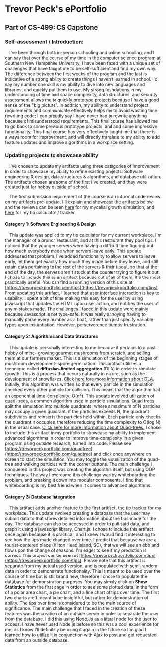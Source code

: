 # Trevor Peck's ePortfolio
## Part of CS-499: CS Capstone
### Self-assessment / Introduction:
&emsp;I've been through both in-person schooling and online schooling, and I can say that over the course of my time in the computer science program at Southern New Hampshire University, I have been faced with a unique set of challenges that have taught me to be self-sufficient and find my own way. The difference between the first weeks of the program and the last is indicative of a strong ability to create things I haven't learned in school. I'd say my number one skill is my ability to dive into new languages and libraries, and quickly put them to use. My strong foundations in my understanding of time and space complexity, data structures, and security assessment allows me to quickly prototype projects because I have a good sense of the "big picture". In addition, my ability to understand project requirements and communicate effectively helps me to avoid wasting time rewriting code; I can proudly say I have never had to rewrite anything because of misunderstood requirements. This final course has allowed me to go back to some previous prototype projects, and add some impressive functionality. This final course has very effectively taught me that there is always room for improvement, and will directly translate to my ability to add feature updates and improve algorithms in a workplace setting.

### Updating projects to showcase ability
&emsp;I've chosen to update my artifacts using three categories of improvement in order to showcase my ability to refine existing projects: Software engineering & design, data structures & algorithms, and database utilization. The artifacts chosen are some of the first I've created, and they were created just for hobby outside of school.

&emsp;The first submission requirement of the course is an informal code review on my artifacts pre-update. I'll explain and showcase the artifacts below, and the reviews can be seen [here](https://youtu.be/DHHSoQDXaq4/) for my mycelial growth simulation, and [here](https://youtu.be/THoCmG04SXI/) for my tip calculator / tracker.

#### Category 1: Software Engineering & Design
&emsp;This update was applied to my tip calculator for my current workplace. I'm the manager of a brunch restaurant, and at this restaurant they pool tips. I noticed that the younger servers were having a difficult time figuring out how much everybody made when servers leave early. This update addressed that problem. I've added functionality to allow servers to leave early, let them get exactly how much they made before they leave, and still retain data pertaining to the rest of the servers & their tipout, so that at the end of the day, the servers aren't stuck at the counter trying to figure it out. I chose to include this as an artifact because out of all of them, it's the most practically useful. You can find a running version of this site at [https://trevorpeckportfolio.com/tips](https://trevorpeckportfolio.com/tips). From updating this artifact, I learned that user interface interaction is key to usability. I spent a bit of time making this easy for the user by using javascript that updates the HTML upon user action, and notifies the user of any mistakes made. The challenges I faced in this update were mainly because Javascript is not type-safe. It was really annoying having to manually parse every number as a float, rather than just specify variable types upon instantiation. However, perserverence trumps frustration.

#### Category 2: Algorithms and Data Structures
&emsp;This update is personally interesting to me because it pertains to a past hobby of mine- growing gourmet mushrooms from scratch, and selling them at our farmers market. This is a simulation of the beginning stages of mushroom development- spore germination. This artifact utilizes a technique called **diffusion-limited aggregation** (DLA) in order to simulate growth. This is a process that occurs naturally in nature, such as the development of snowflakes. [Click here fore more information about DLA.](https://en.wikipedia.org/wiki/Diffusion-limited_aggregation) Initially, this algorithm was written so that every particle in the simulation checked every other particle for collision. This meant that the algorithm had an exponential time-complexity; O(n<sup>2</sup>). This update involved utilization of quad-trees, a common algorithm used in particle simulations. Quad trees split the simulation into multiple quadrants, where a maximum of N particles may occupy a given quadrant. if the particles exceeds N, the quadrant subdivides and reinserts the particles held within. Each particle only checks the quadrant it occupies, therefore reducing the time complexity to O(log N) in the usual case. [Click here for more information about Quad-trees.](https://en.wikipedia.org/wiki/Quadtree) I chose to include this artifact in my portfolio to showcase my ability to implement advanced algorithms in order to improve time-complexity in a given program using outside research, turned into code. Please see [https://trevorpeckportfolio.com/quadtree](https://trevorpeckportfolio.com/quadtree) and click once anywhere on screen to start the simulation. You may toggle the visualization of the quad-tree and walking particles with the corner buttons. The main challenge I conquered in this project was creating the algorithm itself, but using OOP techniques. The way I overcame this challenge was by whiteboarding the problem, and breaking it down into modular components. I find that whiteboarding is my best friend when it comes to advanced algorithms.

#### Category 3: Database integration
&emsp;This artifact adds another feature to the first artifact, the tip tracker for my workplace. This update involved creating a database that the user may submit data to that stores detailed information about the tips made for the day. The database can also be accessed in order to pull said data, and graph it using a javascript library, Chart.js. I chose to include this artifact once again because it is practical, and I knew I would find it interesting to see how the tips made changed over time. I predict that because we are a tourist-centered place (Hilton Head Island, SC), that we will see an ebb and flow upon the change of seasons. I'm eager to see if my prediction is correct. This project can be seen at [https://trevorpeckportfolio.com/tips](https://trevorpeckportfolio.com/tips). Please note that this artifact is separate from my actual used version, and is populated with semi-random data in order to demonstrate functionality. This is meant to be used over the course of time but is still brand new, therefore I chose to populate the database for demonstration purposes. You may simply click on **Show Statistics** from the first page in order to see some plotted data, in the form of a polar area chart, a pie chart, and a line chart of tips over time. The first two charts are't meant to be insightful, but rather for demonstration of ability. The tips over time is considered to be the main source of significance. The main challenge that I faced in the creation of these features was the creation of an outside server in order to separate the user from the database. I did this using Node.Js as a literal node for the user to access. I have never used Node.js before so this was a cool experience for me, as I know I'll definitely be using it again in the future so I'm glad I learned how to utilize it in conjunction with Ajax to post and get requested data from an outside database.
